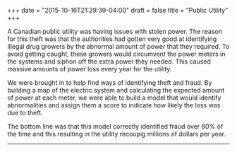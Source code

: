 +++
date = "2015-10-16T21:29:39-04:00"
draft = false
title = "Public Utility"
+++

A Canadian public utility was having issues with stolen power. The reason for this theft was that the authorities had gotten very good at identifying illegal drug growers by the abnormal amount of power that they required. To avoid getting caught, these growers would circumvent the power meters in the systems and siphon off the extra power they needed. This caused massive amounts of power loss every year for the utility. 

We were brought in to help find ways of identifying theft and fraud. By building a map of the electric system and calculating the expected amount of power at each meter, we were able to build a model that would identify abnormalities and assign them a score to indicate how likely the loss was due to theft.

The bottom line was that this model correctly identified fraud over 80% of the time and this resulting in the utility recoupig millions of dollars per year.

------------------